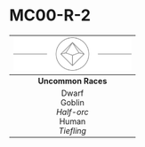 # MC00-R-2

| <img src="../../../images/card-icons/d10.png" height="60" /> |
|:---:|
| **Uncommon Races** |
| Dwarf<br>Goblin<br>*Half-orc*<br>Human<br>*Tiefling* |
